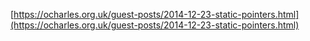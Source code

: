 [https://ocharles.org.uk/guest-posts/2014-12-23-static-pointers.html](https://ocharles.org.uk/guest-posts/2014-12-23-static-pointers.html)
